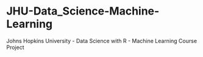 # JHU-Data_Science-Machine-Learning
Johns Hopkins University - Data Science with R - Machine Learning Course Project
